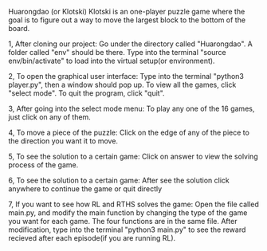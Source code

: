 Huarongdao (or Klotski)
Klotski is an one-player puzzle game where the goal is to figure out a way to move the largest block to the bottom of the board.

1, After cloning our project:
Go under the directory called "Huarongdao". A folder called "env" should be there. Type into the terminal "source env/bin/activate" to load into the virtual setup(or environment).

2, To open the graphical user interface:
Type into the terminal "python3 player.py", then a window should pop up. To view all the games, click "select mode". To quit the program, click "quit".

3, After going into the select mode menu:
To play any one of the 16 games, just click on any of them.

4, To move a piece of the puzzle:
Click on the edge of any of the piece to the direction you want it to move.

5, To see the solution to a certain game:
Click on answer to view the solving process of the game.

6, To see the solution to a certain game:
After see the solution click anywhere to continue the game or quit directly

7, If you want to see how RL and RTHS solves the game:
Open the file called main.py, and modify the main function by changing the type of the game you want for each game. The four functions are in the same file. After modification, type into the terminal "python3 main.py" to see the reward recieved after each episode(if you are running RL).